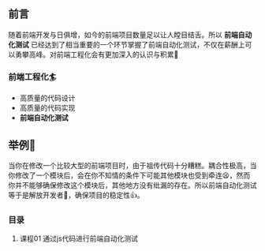 ## 前言

随着前端开发与日俱增，如今的前端项目数量足以让人瞠目结舌。所以 **前端自动化测试** 已经达到了相当重要的一个环节掌握了前端自动化测试，不仅在薪酬上可以勇攀高峰。对前端工程化会有更加深入的认识与积累🤗

### 前端工程化🏄

- 高质量的代码设计
- 高质量的代码实现
- **前端自动化测试**

## 举例🤔
当你在修改一个比较大型的前端项目时，由于祖传代码十分糟糕。耦合性极高，当你修改了一个模块后，会在你不知情的条件下可能其他模块也受到牵连😫，然而你并不能够确保修改这个模块后，其他地方没有纰漏的存在。所以前端自动化测试等于是解放开发者🤖，确保项目的稳定性👍。

### 目录
1. 课程01 通过js代码进行前端自动化测试

